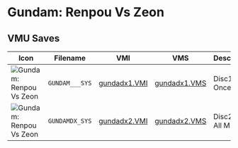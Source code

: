# Gundam: Renpou Vs Zeon

## VMU Saves

| Icon | Filename | VMI | VMS | Description |
|------|----------|-----|-----|-------------|
| ![Gundam: Renpou Vs Zeon](../icons/GUNDAM___SYS.GIF) | `GUNDAM___SYS` | [gundadx1.VMI](gundadx1.VMI) | [gundadx1.VMS](gundadx1.VMS) | Disc1 Clear Once!
| ![Gundam: Renpou Vs Zeon](../icons/GUNDAMDX_SYS.GIF) | `GUNDAMDX_SYS` | [gundadx2.VMI](gundadx2.VMI) | [gundadx2.VMS](gundadx2.VMS) | Disc2 Have All MS!
